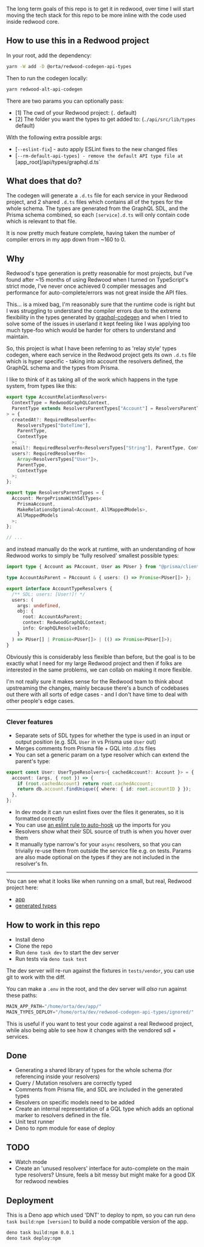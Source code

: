 The long term goals of this repo is to get it in redwood, over time I will start moving the tech stack for this repo to be more inline with the code used inside redwood core.


## How to use this in a Redwood project

In your root, add the dependency:

```sh
yarn -W add -D @orta/redwood-codegen-api-types
```

Then to run the codegen locally:

```sh
yarn redwood-alt-api-codegen
```

There are two params you can optionally pass:

- [1] The cwd of your Redwood project: (`.` default)
- [2] The folder you want the types to get added to: (`./api/src/lib/types` default)

With the following extra possible args:

- [`--eslint-fix`] - auto apply ESLint fixes to the new changed files
- [`--rm-default-api-types] - remove the default API type file at `[app_root]/api/types/graphql.d.ts`

## What does that do?

The codegen will generate a `.d.ts` file for each service in your Redwood project, and 2 shared `.d.ts` files which contains all of the types for the whole schema. The types are generated from the GraphQL SDL, and the Prisma schema combined, so each `[service].d.ts` will only contain code which is relevant to that file.

It is now pretty much feature complete, having taken the number of compiler errors in my app down from ~160 to 0.

## Why

Redwood's type generation is pretty reasonable for most projects, but I've found after ~15 months of using Redwood when I turned on TypeScript's strict mode, I've never once achieved 0 compiler messages and performance for auto-complete/errors was not great inside the API files.

This... is a mixed bag, I'm reasonably sure that the runtime code is right but I was struggling to understand the compiler errors due to the extreme flexibility in the types generated by [graphql-codegen](https://the-guild.dev/graphql/codegen) and when I tried to solve some of the issues in userland it kept feeling like I was applying too much type-foo which would be harder for others to understand and maintain.

So, this project is what I have been referring to as 'relay style' types codegen, where each service in the Redwood project gets its own `.d.ts` file which is hyper specific - taking into account the resolvers defined, the GraphQL schema and the types from Prisma.

I like to think of it as taking all of the work which happens in the type system, from types like this:

```ts
export type AccountRelationResolvers<
  ContextType = RedwoodGraphQLContext,
  ParentType extends ResolversParentTypes["Account"] = ResolversParentTypes["Account"]
> = {
  createdAt?: RequiredResolverFn<
    ResolversTypes["DateTime"],
    ParentType,
    ContextType
  >;
  email?: RequiredResolverFn<ResolversTypes["String"], ParentType, ContextType>;
  users?: RequiredResolverFn<
    Array<ResolversTypes["User"]>,
    ParentType,
    ContextType
  >;
};

export type ResolversParentTypes = {
  Account: MergePrismaWithSdlTypes<
    PrismaAccount,
    MakeRelationsOptional<Account, AllMappedModels>,
    AllMappedModels
  >;
};

// ...
```

and instead manually do the work at runtime, with an understanding of how Redwood works to simply be 'fully resolved' smallest possible types:

```ts
import type { Account as PAccount, User as PUser } from "@prisma/client";

type AccountAsParent = PAccount & { users: () => Promise<PUser[]> };

export interface AccountTypeResolvers {
  /** SDL: users: [User!]! */
  users: (
    args: undefined,
    obj: {
      root: AccountAsParent;
      context: RedwoodGraphQLContext;
      info: GraphQLResolveInfo;
    }
  ) => PUser[] | Promise<PUser[]> | (() => Promise<PUser[]>);
}
```

Obviously this is considerably less flexible than before, but the goal is to be exactly what I need for my large Redwood project and then if folks are interested in the same problems, we can collab on making it more flexible.

I'm not really sure it makes sense for the Redwood team to think about upstreaming the changes, mainly because there's a bunch of codebases out there with all sorts of edge cases - and I don't have time to deal with other people's edge cases.

---

### Clever features

- Separate sets of SDL types for whether the type is used in an input or output position (e.g. SDL `User` in vs Prisma use `User` out)
- Merges comments from Prisma file + GQL into .d.ts files
- You can set a generic param on a type resolver which can extend the parent's type:

```ts
export const User: UserTypeResolvers<{ cachedAccount?: Account }> = {
  account: (args, { root }) => {
    if (root.cachedAccount) return root.cachedAccount;
    return db.account.findUnique({ where: { id: root.accountID } });
  },
};
```

- In dev mode it can run eslint fixes over the files it generates, so it is formatted correctly
- You can use [an eslint rule to auto-hook](https://community.redwoodjs.com/t/custom-eslint-rules-in-redwood/4379) up the imports for you
- Resolvers show what their SDL source of truth is when you hover over them
- It manually type narrow's for your `async` resolvers, so that you can trivially re-use them from outside the service file e.g. on tests. Params are also made optional on the types if they are not included in the resolver's fn.

---

You can see what it looks like when running on a small, but real, Redwood project here:

- [app](tests/vendor/soccersage.io-main)
- [generated types](tests/vendor/soccersage-output)

## How to work in this repo

- Install deno
- Clone the repo
- Run `deno task dev` to start the dev server
- Run tests via `deno task test`

The dev server will re-run against the fixtures in `tests/vendor`, you can use git to work with the diff.

You can make a `.env` in the root, and the dev server will _also_ run against these paths:

```s
MAIN_APP_PATH="/home/orta/dev/app/"
MAIN_TYPES_DEPLOY="/home/orta/dev/redwood-codegen-api-types/ignored/"
```

This is useful if you want to test your code against a real Redwood project, while also being able to see how it changes with the vendored sdl + services.

## Done

- Generating a shared library of types for the whole schema (for referencing inside your resolvers)
- Query / Mutation resolvers are correctly typed
- Comments from Prisma file, and SDL are included in the generated types
- Resolvers on specific models need to be added
- Create an internal representation of a GQL type which adds an optional marker to resolvers defined in the file.
- Unit test runner
- Deno to npm module for ease of deploy

## TODO

- Watch mode
- Create an 'unused resolvers' interface for auto-complete on the main type resolvers? Unsure, feels a bit messy but might make for a good DX for redwood newbies

## Deployment

This is a Deno app which used 'DNT' to deploy to npm, so you can run `deno task build:npm [version]` to build a node compatible version of the app.

```sh
deno task build:npm 0.0.1
deno task deploy:npm
```
